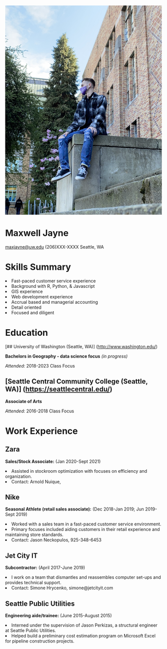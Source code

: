 ![Image of Max Jayne](MEimg.jpg)

# Maxwell Jayne

maxjayne@uw.edu
(206)XXX-XXXX
Seattle, WA

# Skills Summary
 
<li>Fast-paced customer service experience
<li>Background with R, Python, & Javascript
<li>GIS experience
<li>Web development experience
<li>Accrual based and managerial accounting
<li>Detail oriented
<li>Focused and diligent 


# Education

[## University of Washington (Seattle, WA)] (http://www.washington.edu/)

**Bachelors in Geography - data science focus** *(in progress)*

*Attended:* 2018-2023
Class Focus

## [Seattle Central Community College (Seattle, WA)] (https://seattlecentral.edu/)

**Associate of Arts**

*Attended:* 2016-2018
Class Focus

# Work Experience

## Zara
**Sales/Stock Associate:** (Jan 2020-Sept 2021)
<li>Assisted in stockroom optimization with focuses on efficiency and organization.
<li>Contact: Arnold Nuique,

## Nike
**Seasonal Athlete (retail sales associate):** (Dec 2018-Jan 2019; Jun 2019-Sept 2019)
<li>Worked with a sales team in a fast-paced customer service environment.
<li>Primary focuses included aiding customers in their retail experience and maintaining store standards. 
<li>Contact: Jason Neckopulos, 925-348-6453

## Jet City IT
**Subcontractor:** (April 2017-June 2019)
<li>I work on a team that dismantles and reassembles computer set-ups and provides technical support.
<li>Contact: Simone Hrycenko, simone@jetcityit.com

## Seattle Public Utilities
**Engineering aide/trainee:** (June 2015-August 2015)
<li>Interned under the supervision of Jason Perkizas, a structural engineer at Seattle Public Utilities.
<li>Helped build a preliminary cost estimation program on Microsoft Excel for pipeline construction projects.

